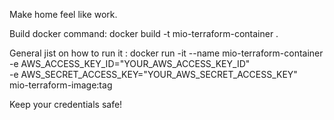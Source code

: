 Make home feel like work.

Build docker command:
docker build -t mio-terraform-container .

General jist on how to run it :
docker run -it --name mio-terraform-container \
    -e AWS_ACCESS_KEY_ID="YOUR_AWS_ACCESS_KEY_ID" \
    -e AWS_SECRET_ACCESS_KEY="YOUR_AWS_SECRET_ACCESS_KEY" \
    mio-terraform-image:tag

Keep your credentials safe!
